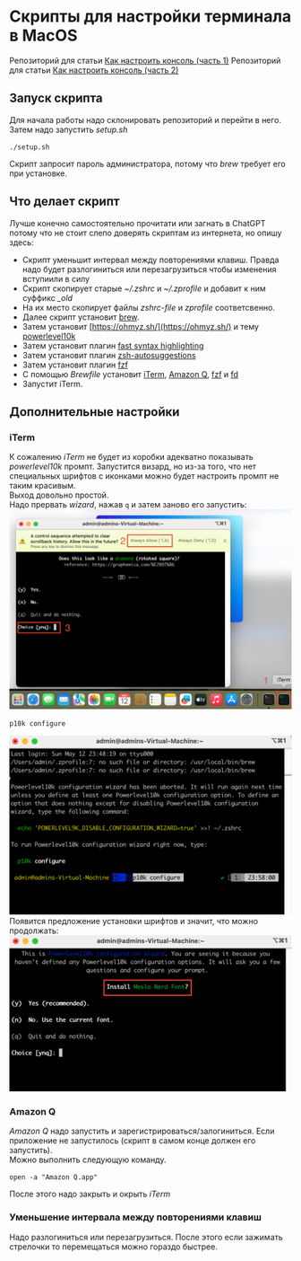 # Скрипты для настройки терминала в MacOS
Репозиторий для статьи [Как настроить консоль (часть 1)](https://medium.com/@anton.smolianin/%D0%BA%D0%B0%D0%BA-%D0%BD%D0%B0%D1%81%D1%82%D1%80%D0%BE%D0%B8%D1%82%D1%8C-%D0%BA%D0%BE%D0%BD%D1%81%D0%BE%D0%BB%D1%8C-%D1%87%D0%B0%D1%81%D1%82%D1%8C-1-7c277cb18443)
Репозиторий для статьи [Как настроить консоль (часть 2)](https://medium.com/@anton.smolianin/%D0%BA%D0%B0%D0%BA-%D0%BD%D0%B0%D1%81%D1%82%D1%80%D0%BE%D0%B8%D1%82%D1%8C-%D0%BA%D0%BE%D0%BD%D1%81%D0%BE%D0%BB%D1%8C-%D1%87%D0%B0%D1%81%D1%82%D1%8C-2-1f24c54becd4)
## Запуск скрипта
Для начала работы надо склонировать репозиторий и перейти в него. Затем надо запустить *setup.sh*
```
./setup.sh
```
Скрипт запросит пароль администратора, потому что *brew* требует его при установке.
## Что делает скрипт
Лучше конечно самостоятельно прочитати или загнать в ChatGPT потому что не стоит слепо доверять скриптам из интернета, но опишу здесь:
- Скрипт уменьшит интервал между повторениями клавиш. Правда надо будет разлогиниться или перезагрузиться чтобы изменения вступиили в силу
- Скрипт скопирует старые *~/.zshrc* и *~/.zprofile* и добавит к ним суффикс *_old*
- На их место скопирует файлы *zshrc-file* и *zprofile* соответсвенно.
- Далее скрипт установит [brew](https://brew.sh/).
- Затем установит [https://ohmyz.sh/](https://ohmyz.sh/) и тему [powerlevel10k](https://github.com/romkatv/powerlevel10k)
- Затем установит плагин [fast syntax highlighting](https://github.com/zdharma-continuum/fast-syntax-highlighting)
- Затем установит плагин [zsh-autosuggestions](https://github.com/zsh-users/zsh-autosuggestions/blob/master/INSTALL.md)
- Затем установит плагин [fzf](https://github.com/ohmyzsh/ohmyzsh/tree/master/plugins/fzf)
- С помощью *Brewfile* установит [iTerm](https://iterm2.com/), [Amazon Q](https://aws.amazon.com/q/), [fzf](https://github.com/junegunn/fzf) и [fd](https://github.com/sharkdp/fd)
- Запустит iTerm.

## Дополнительные настройки
### iTerm
К сожалению *iTerm* не будет из коробки адекватно показывать *powerlevel10k* промпт. Запустится визард, но из-за того, что нет специальных
шрифтов с иконками можно будет настроить промпт не таким красивым.  
Выход довольно простой.  
Надо прервать *wizard*, нажав `q` и затем заново его запустить:
![завершение визарда](images/wizard_stop.png)
```
p10k configure
```
![запуск конфигурации](images/configure_launch.png)
Появится предложение установки шрифтов и значит, что можно продолжать:
![шрифты появились](images/font_appear.png)


### Amazon Q
*Amazon Q* надо запустить и зарегистрироваться/залогиниться.
Если приложение не запустилось (скрипт в самом конце должен его запустить).  
Можно выполнить следующую команду.
```
open -a "Amazon Q.app"
```
После этого надо закрыть и окрыть *iTerm*
### Уменьшение интервала между повторениями клавиш
Надо разлогиниться или перезагрузиться. После этого если зажимать стрелочки то перемещаться можно гораздо быстрее.
